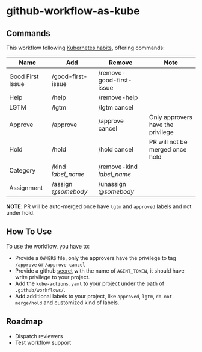 # github-workflow-as-kube

## Commands

This workflow following [Kubernetes habits](https://prow.k8s.io/command-help?repo=kubernetes%2Fkubernetes), offering commands:

| Name | Add | Remove | Note |
| ---- | ----- | ----- | -----|
| Good First Issue | /good-first-issue | /remove-good-first-issue | |
| Help | /help | /remove-help | |
| LGTM | /lgtm | /lgtm cancel | |
| Approve | /approve | /approve cancel | Only approvers have the privilege |
| Hold | /hold | /hold cancel | PR will not be merged once hold |
| Category | /kind _label_name_ | /remove-kind _label_name_ | |
| Assignment | /assign @_somebody_ | /unassign @_somebody_ | |

**NOTE**: PR will be auto-merged once have `lgtm` and `approved` labels and not under hold.

## How To Use

To use the workflow, you have to:

- Provide a `OWNERS` file, only the approvers have the privilege to tag `/approve` or `/approve cancel`
- Provide a github [secret](https://docs.github.com/en/actions/security-guides/using-secrets-in-github-actions) with the name of `AGENT_TOKEN`, it should have write privilege to your project.
- Add the `kube-actions.yaml` to your project under the path of `.github/workflows/`.
- Add additional labels to your project, like `approved`, `lgtm`, `do-not-merge/hold` and customized kind of labels.

## Roadmap

- Dispatch reviewers
- Test workflow support
